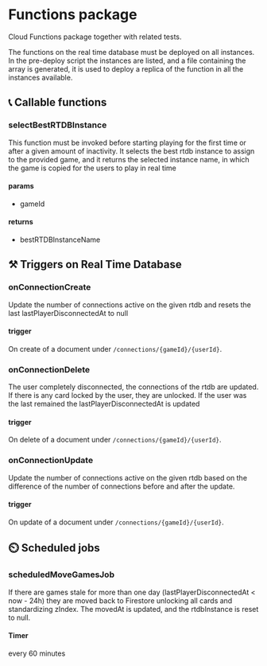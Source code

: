 
# Functions package
Cloud Functions package together with related tests.

The functions on the real time database must be deployed on all instances.
In the pre-deploy script the instances are listed, and a file containing 
the array is generated, it is used to deploy a replica of the function 
in all the instances available.


## :telephone_receiver: Callable functions

### selectBestRTDBInstance 

This function must be invoked before starting playing for the first time or after a 
given amount of inactivity. It selects the best rtdb instance to assign to the provided 
game, and it returns the selected instance name, in which the game is copied
for the users to play in real time

#### params 
* gameId

#### returns
* bestRTDBInstanceName

## :hammer_and_pick: Triggers on Real Time Database

### onConnectionCreate

Update the number of connections active on the given rtdb and resets 
the last lastPlayerDisconnectedAt to null

#### trigger
On create of a document under `/connections/{gameId}/{userId}`.

### onConnectionDelete

The user completely disconnected, the connections of the rtdb are updated.
If there is any card locked by the user, they are unlocked.
If the user was the last remained the lastPlayerDisconnectedAt is updated

#### trigger
On delete of a document under `/connections/{gameId}/{userId}`.


### onConnectionUpdate

Update the number of connections active on the given rtdb based on the difference
of the number of connections before and after the update.

#### trigger
On update of a document under `/connections/{gameId}/{userId}`.

## :timer_clock: Scheduled jobs

### scheduledMoveGamesJob

If there are games stale for more than one day (lastPlayerDisconnectedAt < now - 24h) they are moved
back to Firestore unlocking all cards and standardizing zIndex. The movedAt is updated, and 
the rtdbInstance is reset to null.

#### Timer
every 60 minutes



